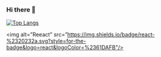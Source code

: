 ### Hi there 👋

<!--
**katgzco/katgzco** is a ✨ _special_ ✨ repository because its `README.md` (this file) appears on your GitHub profile.

Here are some ideas to get you started:

- 🔭 I’m currently working on ...
- 🌱 I’m currently learning ...
- 👯 I’m looking to collaborate on ...
- 🤔 I’m looking for help with ...
- 💬 Ask me about ...
- 📫 How to reach me: ...
- 😄 Pronouns: ...
- ⚡ Fun fact: ...
-->

[![Top Langs](https://github-readme-stats.vercel.app/api/top-langs/?username=katgzco&layout=compact)](https://github.com/anuraghazra/github-readme-stats)

<img alt=”Reeact” src=”https://img.shields.io/badge/react-%2320232a.svg?style=for-the-badge&logo=react&logoColor=%2361DAFB"/>
